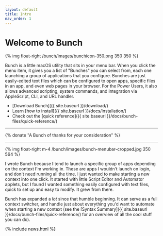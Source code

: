 ```yaml
---
layout: default
title: Intro
nav_order: 1
---
```

# Welcome to Bunch

{% img float-right /bunch/images/bunchicon-350.png 350 350 %}

Bunch is a little macOS utility that sits in your menu bar. When you click the menu item, it gives you a list of "Bunches" you can select from, each one launching a group of applications that you configure. Bunches are just easily-edited text files which can be configured to open apps, specific files in an app, and even web pages in your browser. For the Power Users, it also allows advanced scripting, system commands, and integration via AppleScript, CLI, and URL handler.

- [Download Bunch]({{ site.baseurl }}/download/)
- Learn [how to install]({{ site.baseurl }}/docs/installation/)
- Check out the [quick reference]({{ site.baseurl }}/docs/bunch-files/quick-reference/)

---

{% donate "A Bunch of thanks for your consideration" %}

---

{% img float-right m-4 /bunch/images/bunch-menubar-cropped.jpg 350 564 %}

I wrote Bunch because I tend to launch a specific group of apps depending on the context I'm working in. These are apps I wouldn't launch on login, and don't need running all the time. I just wanted to make starting a new context into one click. It started with little Script Editor and Automator applets, but I found I wanted something easily configured with text files, quick to set up and easy to modify. It grew from there.

Bunch has expanded a _lot_ since that humble beginning. It can serve as a full context switcher, and handle just about everything you'd want to automate when starting a new context (see the [Syntax Summary]({{ site.baseurl }}/docs/bunch-files/quick-reference/) for an overview of all the cool stuff you can do).

{% include news.html %}
